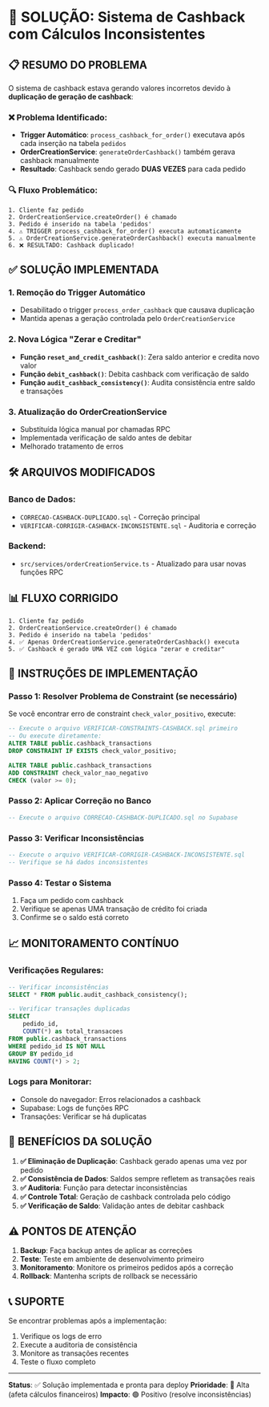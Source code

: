 # 🔧 SOLUÇÃO: Sistema de Cashback com Cálculos Inconsistentes

## 📋 **RESUMO DO PROBLEMA**

O sistema de cashback estava gerando valores incorretos devido à **duplicação de geração de cashback**:

### ❌ **Problema Identificado:**
- **Trigger Automático**: `process_cashback_for_order()` executava após cada inserção na tabela `pedidos`
- **OrderCreationService**: `generateOrderCashback()` também gerava cashback manualmente
- **Resultado**: Cashback sendo gerado **DUAS VEZES** para cada pedido

### 🔍 **Fluxo Problemático:**
```
1. Cliente faz pedido
2. OrderCreationService.createOrder() é chamado
3. Pedido é inserido na tabela 'pedidos'
4. ⚠️ TRIGGER process_cashback_for_order() executa automaticamente
5. ⚠️ OrderCreationService.generateOrderCashback() executa manualmente
6. ❌ RESULTADO: Cashback duplicado!
```

## ✅ **SOLUÇÃO IMPLEMENTADA**

### 1. **Remoção do Trigger Automático**
- Desabilitado o trigger `process_order_cashback` que causava duplicação
- Mantida apenas a geração controlada pelo `OrderCreationService`

### 2. **Nova Lógica "Zerar e Creditar"**
- **Função `reset_and_credit_cashback()`**: Zera saldo anterior e credita novo valor
- **Função `debit_cashback()`**: Debita cashback com verificação de saldo
- **Função `audit_cashback_consistency()`**: Audita consistência entre saldo e transações

### 3. **Atualização do OrderCreationService**
- Substituída lógica manual por chamadas RPC
- Implementada verificação de saldo antes de debitar
- Melhorado tratamento de erros

## 🛠️ **ARQUIVOS MODIFICADOS**

### **Banco de Dados:**
- `CORRECAO-CASHBACK-DUPLICADO.sql` - Correção principal
- `VERIFICAR-CORRIGIR-CASHBACK-INCONSISTENTE.sql` - Auditoria e correção

### **Backend:**
- `src/services/orderCreationService.ts` - Atualizado para usar novas funções RPC

## 📊 **FLUXO CORRIGIDO**

```
1. Cliente faz pedido
2. OrderCreationService.createOrder() é chamado
3. Pedido é inserido na tabela 'pedidos'
4. ✅ Apenas OrderCreationService.generateOrderCashback() executa
5. ✅ Cashback é gerado UMA VEZ com lógica "zerar e creditar"
```

## 🔧 **INSTRUÇÕES DE IMPLEMENTAÇÃO**

### **Passo 1: Resolver Problema de Constraint (se necessário)**
Se você encontrar erro de constraint `check_valor_positivo`, execute:
```sql
-- Execute o arquivo VERIFICAR-CONSTRAINTS-CASHBACK.sql primeiro
-- Ou execute diretamente:
ALTER TABLE public.cashback_transactions 
DROP CONSTRAINT IF EXISTS check_valor_positivo;

ALTER TABLE public.cashback_transactions 
ADD CONSTRAINT check_valor_nao_negativo 
CHECK (valor >= 0);
```

### **Passo 2: Aplicar Correção no Banco**
```sql
-- Execute o arquivo CORRECAO-CASHBACK-DUPLICADO.sql no Supabase
```

### **Passo 3: Verificar Inconsistências**
```sql
-- Execute o arquivo VERIFICAR-CORRIGIR-CASHBACK-INCONSISTENTE.sql
-- Verifique se há dados inconsistentes
```

### **Passo 4: Testar o Sistema**
1. Faça um pedido com cashback
2. Verifique se apenas UMA transação de crédito foi criada
3. Confirme se o saldo está correto

## 📈 **MONITORAMENTO CONTÍNUO**

### **Verificações Regulares:**
```sql
-- Verificar inconsistências
SELECT * FROM public.audit_cashback_consistency();

-- Verificar transações duplicadas
SELECT 
    pedido_id,
    COUNT(*) as total_transacoes
FROM public.cashback_transactions 
WHERE pedido_id IS NOT NULL
GROUP BY pedido_id
HAVING COUNT(*) > 2;
```

### **Logs para Monitorar:**
- Console do navegador: Erros relacionados a cashback
- Supabase: Logs de funções RPC
- Transações: Verificar se há duplicatas

## 🎯 **BENEFÍCIOS DA SOLUÇÃO**

1. **✅ Eliminação de Duplicação**: Cashback gerado apenas uma vez por pedido
2. **✅ Consistência de Dados**: Saldos sempre refletem as transações reais
3. **✅ Auditoria**: Função para detectar inconsistências
4. **✅ Controle Total**: Geração de cashback controlada pelo código
5. **✅ Verificação de Saldo**: Validação antes de debitar cashback

## ⚠️ **PONTOS DE ATENÇÃO**

1. **Backup**: Faça backup antes de aplicar as correções
2. **Teste**: Teste em ambiente de desenvolvimento primeiro
3. **Monitoramento**: Monitore os primeiros pedidos após a correção
4. **Rollback**: Mantenha scripts de rollback se necessário

## 📞 **SUPORTE**

Se encontrar problemas após a implementação:
1. Verifique os logs de erro
2. Execute a auditoria de consistência
3. Monitore as transações recentes
4. Teste o fluxo completo

---

**Status**: ✅ Solução implementada e pronta para deploy
**Prioridade**: 🔴 Alta (afeta cálculos financeiros)
**Impacto**: 🟢 Positivo (resolve inconsistências)
